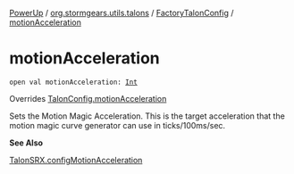[PowerUp](../../index.md) / [org.stormgears.utils.talons](../index.md) / [FactoryTalonConfig](index.md) / [motionAcceleration](./motion-acceleration.md)

# motionAcceleration

`open val motionAcceleration: `[`Int`](https://kotlinlang.org/api/latest/jvm/stdlib/kotlin/-int/index.html)

Overrides [TalonConfig.motionAcceleration](../-talon-config/motion-acceleration.md)

Sets the Motion Magic Acceleration. This is the target acceleration that the motion magic curve generator can use
in ticks/100ms/sec.

**See Also**

[TalonSRX.configMotionAcceleration](#)

